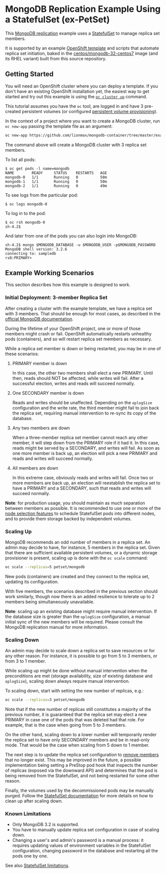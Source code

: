 # MongoDB Replication Example Using a StatefulSet (ex-PetSet)

This [MongoDB replication](https://docs.mongodb.com/manual/replication/) example
uses a [StatefulSet](https://kubernetes.io/docs/concepts/abstractions/controllers/statefulsets/)
to manage replica set members.

It is supported by an example [OpenShift
template](https://docs.okd.io/latest/dev_guide/templates.html) and
scripts that automate replica set initiation, baked in the
[centos/mongodb-32-centos7](https://hub.docker.com/r/centos/mongodb-32-centos7/)
image (and its RHEL variant) built from this source repository.

## Getting Started

You will need an OpenShift cluster where you can deploy a template. If you don't
have an existing OpenShift installation yet, the easiest way to get started and
try out this example is using the
[`oc cluster up`](https://github.com/openshift/origin/blob/master/docs/cluster_up_down.md)
command.

This tutorial assumes you have the `oc` tool, are logged in and have 3
pre-created persistent volumes (or configured [persistent volume
provisioning](https://docs.okd.io/latest/install_config/persistent_storage/dynamically_provisioning_pvs.html)).

In the context of a project where you want to create a MongoDB cluster, run
`oc new-app` passing the template file as an argument:

```bash
oc new-app https://github.com/lionmax/mongodb-container/tree/master/examples/petset/mongodb-petset-persistent.yaml
```

The command above will create a MongoDB cluster with 3 replica set members.

To list all pods:

```console
$ oc get pods -l name=mongodb
NAME        READY     STATUS    RESTARTS   AGE
mongodb-0   1/1       Running   0          50m
mongodb-1   1/1       Running   0          50m
mongodb-2   1/1       Running   0          49m
```

To see logs from the particular pod:

```console
$ oc logs mongodb-0
```

To log in to the pod:

```console
$ oc rsh mongodb-0
sh-4.2$
```

And later from one of the pods you can also login into MongoDB:

```console
sh-4.2$ mongo $MONGODB_DATABASE -u $MONGODB_USER -p$MONGODB_PASSWORD
MongoDB shell version: 3.2.6
connecting to: sampledb
rs0:PRIMARY>
```

## Example Working Scenarios

This section describes how this example is designed to work.

### Initial Deployment: 3-member Replica Set

After creating a cluster with the example template, we have a replica set with 3
members. That should be enough for most cases, as described in the
[official MongoDB documentation](https://docs.mongodb.com/manual/tutorial/deploy-replica-set/#overview).

During the lifetime of your OpenShift project, one or more of those members
might crash or fail. OpenShift automatically restarts unhealthy pods
(containers), and so will restart replica set members as necessary.

While a replica set member is down or being restarted, you may be in one of
these scenarios:

1. PRIMARY member is down

    In this case, the other two members shall elect a new PRIMARY. Until then,
    reads should NOT be affected, while writes will fail. After a successful
    election, writes and reads will succeed normally.

2. One SECONDARY member is down

    Reads and writes should be unaffected. Depending on the `oplogSize`
    configuration and the write rate, the third member might fail to join back
    the replica set, requiring manual intervention to re-sync its copy of the
    database.

3. Any two members are down

    When a three-member replica set member cannot reach any other member, it
    will step down from the PRIMARY role if it had it. In this case, reads might
    be served by a SECONDARY, and writes will fail. As soon as one more member
    is back up, an election will pick a new PRIMARY and reads and writes will
    succeed normally.

4. All members are down

    In this extreme case, obviously reads and writes will fail. Once two or more
    members are back up, an election will reestablish the replica set to have a
    PRIMARY and a SECONDARY, such that reads and writes will succeed normally.

**Note**: for production usage, you should maintain as much separation between
members as possible. It is recommended to use one or more of the
[node selection features](http://kubernetes.io/docs/user-guide/node-selection/)
to schedule StatefulSet pods into different nodes, and to provide them storage backed
by independent volumes.

### Scaling Up

MongoDB recommends an odd number of members in a replica set. An admin may
decide to have, for instance, 5 members in the replica set. Given that there are
sufficient available persistent volumes, or a dynamic storage provisioner is
present, scaling up is done with the `oc scale` command:

```bash
oc scale --replicas=5 petset/mongodb
```

New pods (containers) are created and they connect to the replica set, updating
its configuration.

With five members, the scenarios described in the previous section should work
similarly, though now there is an added resilience to tolerate up to 2 members
being simultaneously unavailable.

**Note**: scaling up an existing database might require manual intervention. If
the database size is greater than the `oplogSize` configuration, a manual
initial sync of the new members will be required. Please consult the MongoDB
replication manual for more information.

### Scaling Down

An admin may decide to scale down a replica set to save resources or for any
other reason. For instance, it is possible to go from 5 to 3 members, or from 3
to 1 member.

While scaling up might be done without manual intervention when the
preconditions are met (storage availability, size of existing database and
`oplogSize`), scaling down always require manual intervention.

To scaling down, start with setting the new number of replicas, e.g.:

```bash
oc scale --replicas=3 petset/mongodb
```

Note that if the new number of replicas still constitutes a majority of the
previous number, it is guaranteed that the replica set may elect a new PRIMARY
in case one of the pods that was deleted had that role. For example, that is the
case when going from 5 to 3 members.

On the other hand, scaling down to a lower number will temporarily render the
replica set to have only SECONDARY members and be in read-only mode. That would
be the case when scaling from 5 down to 1 member.

The next step is to update the replica set configuration to
[remove members](https://docs.mongodb.com/manual/tutorial/remove-replica-set-member/)
that no longer exist. This may be improved in the future, a possible
implementation being setting a PreStop pod hook that inspects the number of
replicas (exposed via the downward API) and determines that the pod is being
removed from the StatefulSet, and not being restarted for some other reason.

Finally, the volumes used by the decommissioned pods may be manually purged.
Follow the [StatefulSet documentation](https://kubernetes.io/docs/tasks/manage-stateful-set/deleting-a-statefulset/)
for more details on how to clean up after scaling down.

### Known Limitations

* Only MongoDB 3.2 is supported.
* You have to manually update replica set configuration in case of scaling down.
* Changing a user's and admin's password is a manual process: it requires
  updating values of environment variables in the StatefulSet configuration,
  changing password in the database and restarting all the pods one by one.

See also [StatefulSet limitations](https://kubernetes.io/docs/concepts/abstractions/controllers/statefulsets/#limitations).
